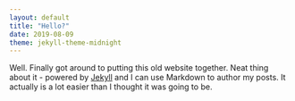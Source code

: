 ```yaml
---
layout: default
title: "Hello?"
date: 2019-08-09
theme: jekyll-theme-midnight
---
```


Well. Finally got around to putting this old website together. Neat thing about it - powered by [Jekyll](http://jekyllrb.com) and I can use Markdown to author my posts. It actually is a lot easier than I thought it was going to be.
